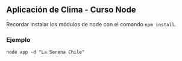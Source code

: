 ## Aplicación de Clima - Curso Node

Recordar instalar los módulos de node con el comando `npm install`.

### Ejemplo

```
node app -d "La Serena Chile"
```
